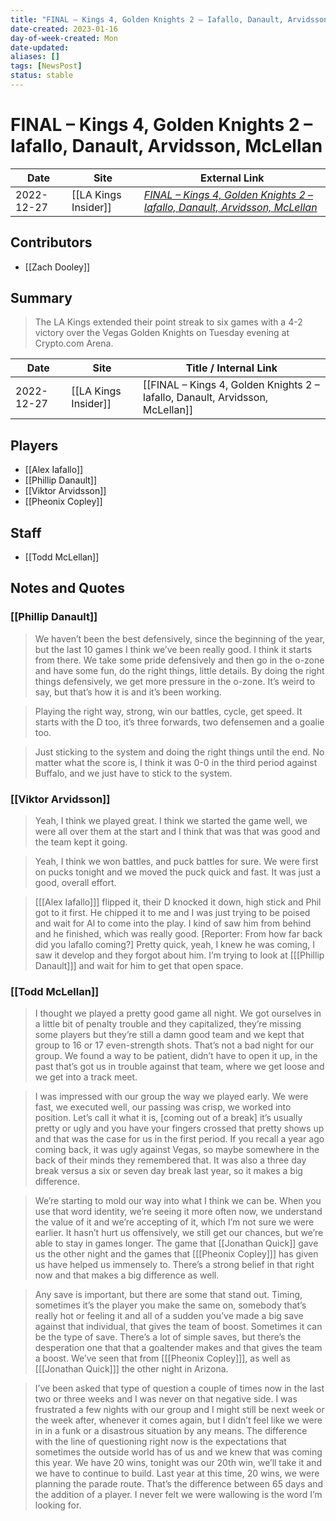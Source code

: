 ```yaml
---
title: "FINAL – Kings 4, Golden Knights 2 – Iafallo, Danault, Arvidsson, McLellan"
date-created: 2023-01-16
day-of-week-created: Mon
date-updated: 
aliases: []
tags: [NewsPost]
status: stable
---
```


# FINAL – Kings 4, Golden Knights 2 – Iafallo, Danault, Arvidsson, McLellan

| Date       | Site                 | External Link                                                                                                                                                                           |
| ---------- | -------------------- | --------------------------------------------------------------------------------------------------------------------------------------------------------------------------------------- |
| 2022-12-27 | [[LA Kings Insider]] | [*FINAL – Kings 4, Golden Knights 2 – Iafallo, Danault, Arvidsson, McLellan*](https://lakingsinsider.com/2022/12/27/final-kings-4-golden-knights-2-iafallo-danault-arvidsson-mclellan/) |

## Contributors
- [[Zach Dooley]]

## Summary
> The LA Kings extended their point streak to six games with a 4-2 victory over the Vegas Golden Knights on Tuesday evening at Crypto.com Arena.

| Date       | Site                 | Title / Internal Link                                                         |
| ---------- | -------------------- | ----------------------------------------------------------------------------- |
| 2022-12-27 | [[LA Kings Insider]] | [[FINAL – Kings 4, Golden Knights 2 – Iafallo, Danault, Arvidsson, McLellan]] |

## Players
- [[Alex Iafallo]]
- [[Phillip Danault]]
- [[Viktor Arvidsson]]
- [[Pheonix Copley]]

## Staff
- [[Todd McLellan]]

## Notes and Quotes
### [[Phillip Danault]]
> We haven’t been the best defensively, since the beginning of the year, but the last 10 games I think we’ve been really good. I think it starts from there. We take some pride defensively and then go in the o-zone and have some fun, do the right things, little details. By doing the right things defensively, we get more pressure in the o-zone. It’s weird to say, but that’s how it is and it’s been working.

> Playing the right way, strong, win our battles, cycle, get speed. It starts with the D too, it’s three forwards, two defensemen and a goalie too.

> Just sticking to the system and doing the right things until the end. No matter what the score is, I think it was 0-0 in the third period against Buffalo, and we just have to stick to the system.

### [[Viktor Arvidsson]]
> Yeah, I think we played great. I think we started the game well, we were all over them at the start and I think that was that was good and the team kept it going.

> Yeah, I think we won battles, and puck battles for sure. We were first on pucks tonight and we moved the puck quick and fast. It was just a good, overall effort.

> \[[[Alex Iafallo]]] flipped it, their D knocked it down, high stick and Phil got to it first. He chipped it to me and I was just trying to be poised and wait for Al to come into the play. I kind of saw him from behind and he finished, which was really good. \[Reporter: From how far back did you Iafallo coming?] Pretty quick, yeah, I knew he was coming, I saw it develop and they forgot about him. I’m trying to look at \[[[Phillip Danault]]] and wait for him to get that open space.

### [[Todd McLellan]]
> I thought we played a pretty good game all night. We got ourselves in a little bit of penalty trouble and they capitalized, they’re missing some players but they’re still a damn good team and we kept that group to 16 or 17 even-strength shots. That’s not a bad night for our group. We found a way to be patient, didn’t have to open it up, in the past that’s got us in trouble against that team, where we get loose and we get into a track meet.

> I was impressed with our group the way we played early. We were fast, we executed well, our passing was crisp, we worked into position. Let’s call it what it is, \[coming out of a break] it’s usually pretty or ugly and you have your fingers crossed that pretty shows up and that was the case for us in the first period. If you recall a year ago coming back, it was ugly against Vegas, so maybe somewhere in the back of their minds they remembered that. It was also a three day break versus a six or seven day break last year, so it makes a big difference.

> We’re starting to mold our way into what I think we can be. When you use that word identity, we’re seeing it more often now, we understand the value of it and we’re accepting of it, which I’m not sure we were earlier. It hasn’t hurt us offensively, we still get our chances, but we’re able to stay in games longer. The game that \[[Jonathan Quick]] gave us the other night and the games that \[[[Pheonix Copley]]] has given us have helped us immensely to. There’s a strong belief in that right now and that makes a big difference as well.

> Any save is important, but there are some that stand out. Timing, sometimes it’s the player you make the same on, somebody that’s really hot or feeling it and all of a sudden you’ve made a big save against that individual, that gives the team of boost. Sometimes it can be the type of save. There’s a lot of simple saves, but there’s the desperation one that that a goaltender makes and that gives the team a boost. We’ve seen that from \[[[Pheonix Copley]]], as well as \[[[Jonathan Quick]]] the other night in Arizona.

> I’ve been asked that type of question a couple of times now in the last two or three weeks and I was never on that negative side. I was frustrated a few nights with our group and I might still be next week or the week after, whenever it comes again, but I didn’t feel like we were in in a funk or a disastrous situation by any means. The difference with the line of questioning right now is the expectations that sometimes the outside world has of us and we knew that was coming this year. We have 20 wins, tonight was our 20th win, we’ll take it and we have to continue to build. Last year at this time, 20 wins, we were planning the parade route. That’s the difference between 65 days and the addition of a player. I never felt we were wallowing is the word I’m looking for.
